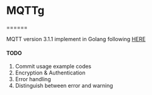 # MQTTg
======

MQTT version 3.1.1 implement in Golang following [HERE](http://docs.oasis-open.org/mqtt/mqtt/v3.1.1/csprd02/mqtt-v3.1.1-csprd02.pdf "HERE")

#### TODO
1. Commit usage example codes
2. Encryption & Authentication
3. Error handling
4. Distinguish between error and warning